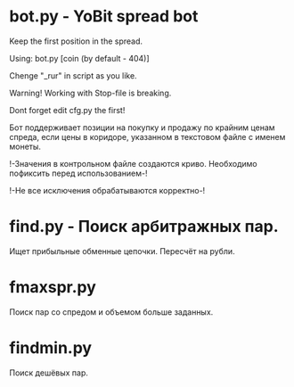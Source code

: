 # bot.py - YoBit spread bot
Keep the first position in the spread.

Using: bot.py [coin (by default - 404)]

Chenge "_rur" in script as you like.

Warning! Working with Stop-file is breaking.

Dont forget edit cfg.py the first!


Бот поддерживает позиции на покупку и продажу по крайним ценам спреда, если цены в коридоре, указанном в текстовом файле с именем монеты.

!-Значения в контрольном файле создаются криво. Необходимо пофиксить перед использованием-!

!-Не все исключения обрабатываются корректно-!

# find.py - Поиск арбитражных пар.
Ищет прибыльные обменные цепочки. Пересчёт на рубли.

# fmaxspr.py
Поиск пар со спредом и объемом больше заданных.

# findmin.py
Поиск дешёвых пар.
